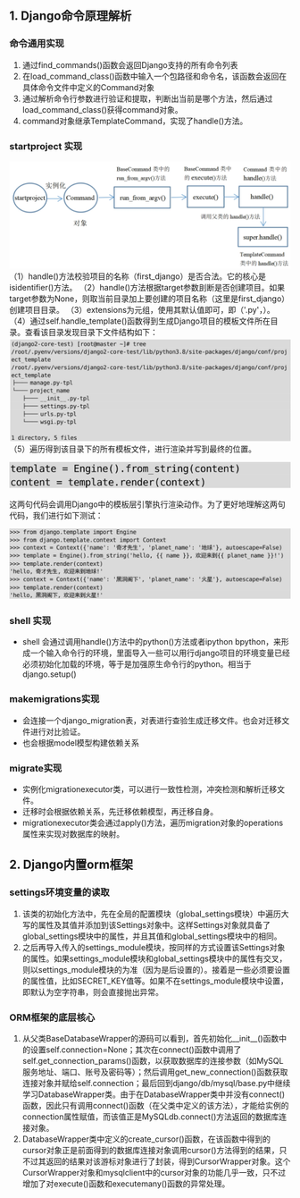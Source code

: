 ## 1. Django命令原理解析

### 命令通用实现

1. 通过find_commands()函数会返回Django支持的所有命令列表
2. 在load_command_class()函数中输入一个包路径和命令名，该函数会返回在具体命令文件中定义的Command对象
3. 通过解析命令行参数进行验证和提取，判断出当前是哪个方法，然后通过load_command_class()获得command对象。
4. command对象继承TemplateCommand，实现了handle()方法。

### startproject 实现
![](../youdaonote-images/Pasted%20image%2020230529165201.png)
（1）handle()方法校验项目的名称（first_django）是否合法。它的核心是isidentifier()方法。
（2）handle()方法根据target参数刞断是否创建项目。如果target参数为None，则取当前目录加上要创建的项目名称（这里是first_django）创建项目目录。
（3）extensions为元组，使用其默认值即可，即（'.py'，）。
（4）通过self.handle_template()函数得到生成Django项目的模板文件所在目录。查看该目录发现目录下文件结构如下：
![](../youdaonote-images/Pasted%20image%2020230529165759.png)
（5）遍历得到该目录下的所有模板文件，进行渲染并写到最终的位置。

![](../youdaonote-images/Pasted%20image%2020230529165954.png)

这两句代码会调用Django中的模板层引擎执行渲染动作。为了更好地理解这两句代码，我们进行如下测试：

![](../youdaonote-images/Pasted%20image%2020230529170009.png)

### shell 实现
- shell 会通过调用handle()方法中的python()方法或者ipython bpython，来形成一个输入命令行的环境，里面导入一些可以用行django项目的环境变量已经必须初始化加载的环境，等于是加强原生命令行的python。相当于django.setup()

### makemigrations实现
- 会连接一个django_migration表，对表进行查验生成迁移文件。也会对迁移文件进行对比验证。
- 也会根据model模型构建依赖关系

### migrate实现
- 实例化migrationexecutor类，可以进行一致性检测，冲突检测和解析迁移文件。
- 迁移时会根据依赖关系，先迁移依赖模型，再迁移自身。
- migrationexecutor类会通过apply()方法，遍历migration对象的operations属性来实现对数据库的映射。

## 2. Django内置orm框架

### settings环境变量的读取

1. 该类的初始化方法中，先在全局的配置模块（global_settings模块）中遍历大写的属性及其值并添加到该Settings对象中。这样Settings对象就具备了global_settings模块中的属性，并且其值和global_settings模块中的相同。
2. 之后再导入传入的settings_module模块，按同样的方式设置该Settings对象的属性。如果settings_module模块和global_settings模块中的属性有交叉，则以settings_module模块的为准（因为是后设置的）。接着是一些必须要设置的属性值，比如SECRET_KEY值等。如果不在settings_module模块中设置，即默认为空字符串，则会直接抛出异常。

### ORM框架的底层核心

1. 从父类BaseDatabaseWrapper的源码可以看到，首先初始化__init__()函数中的设置self.connection=None；其次在connect()函数中调用了self.get_connection_params()函数，以获取数据库的连接参数（如MySQL服务地址、端口、账号及密码等）；然后调用get_new_connection()函数获取连接对象并赋给self.connection；最后回到django/db/mysql/base.py中继续学习DatabaseWrapper类。由于在DatabaseWrapper类中并没有connect()函数，因此只有调用connect()函数（在父类中定义的该方法），才能给实例的connection属性赋值，而该值正是MySQLdb.connect()方法返回的数据库连接对象。
2. DatabaseWrapper类中定义的create_cursor()函数，在该函数中得到的cursor对象正是前面得到的数据库连接对象调用cursor()方法得到的结果，只不过其返回的结果对该游标对象进行了封装，得到CursorWrapper对象。这个CursorWrapper对象和mysqlclient中的cursor对象的功能几乎一致，只不过增加了对execute()函数和executemany()函数的异常处理。